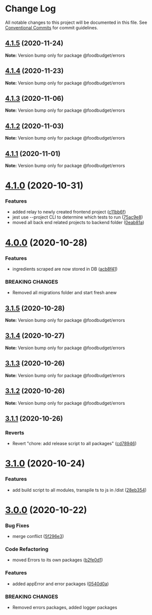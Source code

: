 # Change Log

All notable changes to this project will be documented in this file.
See [Conventional Commits](https://conventionalcommits.org) for commit guidelines.

## [4.1.5](https://github.com/Lilmortal/foodbudget/compare/@foodbudget/errors@4.1.4...@foodbudget/errors@4.1.5) (2020-11-24)

**Note:** Version bump only for package @foodbudget/errors





## [4.1.4](https://github.com/Lilmortal/foodbudget/compare/@foodbudget/errors@4.1.3...@foodbudget/errors@4.1.4) (2020-11-23)

**Note:** Version bump only for package @foodbudget/errors





## [4.1.3](https://github.com/Lilmortal/foodbudget/compare/@foodbudget/errors@4.1.2...@foodbudget/errors@4.1.3) (2020-11-06)

**Note:** Version bump only for package @foodbudget/errors





## [4.1.2](https://github.com/Lilmortal/foodbudget/compare/@foodbudget/errors@4.1.1...@foodbudget/errors@4.1.2) (2020-11-03)

**Note:** Version bump only for package @foodbudget/errors





## [4.1.1](https://github.com/Lilmortal/foodbudget/compare/@foodbudget/errors@4.1.0...@foodbudget/errors@4.1.1) (2020-11-01)

**Note:** Version bump only for package @foodbudget/errors





# [4.1.0](https://github.com/Lilmortal/foodbudget/compare/@foodbudget/errors@4.0.0...@foodbudget/errors@4.1.0) (2020-10-31)


### Features

* added relay to newly created frontend project ([c11bb6f](https://github.com/Lilmortal/foodbudget/commit/c11bb6f9dd351f220a0f0902d5eaab9464733502))
* jest use --project CLI to determine which tests to run ([75ac9e8](https://github.com/Lilmortal/foodbudget/commit/75ac9e89850f19688052635f0406e88ed83db24b))
* moved all back end related projects to backend folder ([0eab81a](https://github.com/Lilmortal/foodbudget/commit/0eab81a1a50239c2aa566acb64ad2377d281aa93))





# [4.0.0](https://github.com/Lilmortal/foodbudget/compare/@foodbudget/errors@3.1.5...@foodbudget/errors@4.0.0) (2020-10-28)


### Features

* ingredients scraped are now stored in DB ([acb8f41](https://github.com/Lilmortal/foodbudget/commit/acb8f4129150d11eb322028cb9a764e5c99bce49))


### BREAKING CHANGES

* Removed all migrations folder and start fresh anew





## [3.1.5](https://github.com/Lilmortal/foodbudget/compare/@foodbudget/errors@3.1.4...@foodbudget/errors@3.1.5) (2020-10-28)

**Note:** Version bump only for package @foodbudget/errors





## [3.1.4](https://github.com/Lilmortal/foodbudget/compare/@foodbudget/errors@3.1.3...@foodbudget/errors@3.1.4) (2020-10-27)

**Note:** Version bump only for package @foodbudget/errors





## [3.1.3](https://github.com/Lilmortal/foodbudget/compare/@foodbudget/errors@3.1.2...@foodbudget/errors@3.1.3) (2020-10-26)

**Note:** Version bump only for package @foodbudget/errors





## [3.1.2](https://github.com/Lilmortal/foodbudget/compare/@foodbudget/errors@3.1.1...@foodbudget/errors@3.1.2) (2020-10-26)

**Note:** Version bump only for package @foodbudget/errors





## [3.1.1](https://github.com/Lilmortal/foodbudget/compare/@foodbudget/errors@3.1.0...@foodbudget/errors@3.1.1) (2020-10-26)


### Reverts

* Revert "chore: add release script to all packages" ([cd78946](https://github.com/Lilmortal/foodbudget/commit/cd789460dfde6ddfc73cddadb90f08ed02e52f72))





# [3.1.0](https://github.com/Lilmortal/foodbudget/compare/@foodbudget/errors@3.0.0...@foodbudget/errors@3.1.0) (2020-10-24)


### Features

* add build script to all modules, transpile ts to js in /dist ([28eb354](https://github.com/Lilmortal/foodbudget/commit/28eb354ce6879195e9479a589ca448e78263d5fb))





# [3.0.0](https://github.com/Lilmortal/foodbudget/compare/@foodbudget/errors@2.0.1...@foodbudget/errors@3.0.0) (2020-10-22)


### Bug Fixes

* merge conflict ([5f296e3](https://github.com/Lilmortal/foodbudget/commit/5f296e3fa85dc30eef07633c5f12f88aecc3635f))


### Code Refactoring

* moved Errors to its own packages ([b2fe0d1](https://github.com/Lilmortal/foodbudget/commit/b2fe0d1228feb2c392144d8dbfe50f56253f993a))


### Features

* added appError and error packages ([0540d0a](https://github.com/Lilmortal/foodbudget/commit/0540d0a7224639d3212ddef5f92804200464d170))


### BREAKING CHANGES

* Removed errors packages, added logger packages
